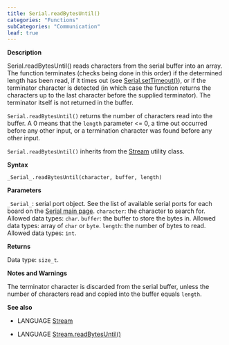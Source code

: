 ```yaml
---
title: Serial.readBytesUntil()
categories: "Functions"
subCategories: "Communication"
leaf: true
---
```


**Description**

Serial.readBytesUntil() reads characters from the serial buffer into an
array. The function terminates (checks being done in this order) if the
determined length has been read, if it times out (see
[Serial.setTimeout()](../settimeout)), or if the terminator character is
detected (in which case the function returns the characters up to the
last character before the supplied terminator). The terminator itself is
not returned in the buffer.

`Serial.readBytesUntil()` returns the number of characters read into the
buffer. A 0 means that the `length` parameter &lt;= 0, a time out
occurred before any other input, or a termination character was found
before any other input.

`Serial.readBytesUntil()` inherits from the [Stream](../../stream)
utility class.

**Syntax**

`_Serial_.readBytesUntil(character, buffer, length)`

**Parameters**

`_Serial_`: serial port object. See the list of available serial ports
for each board on the [Serial main page](../../serial).
`character`: the character to search for. Allowed data types: `char`.
`buffer`: the buffer to store the bytes in. Allowed data types: array of
`char` or `byte`.
`length`: the number of bytes to read. Allowed data types: `int`.

**Returns**

Data type: `size_t`.

**Notes and Warnings**

The terminator character is discarded from the serial buffer, unless the
number of characters read and copied into the buffer equals `length`.

**See also**

-   LANGUAGE [Stream](../../stream)

-   LANGUAGE
    [Stream.readBytesUntil()](../../stream/streamreadbytesuntil)

